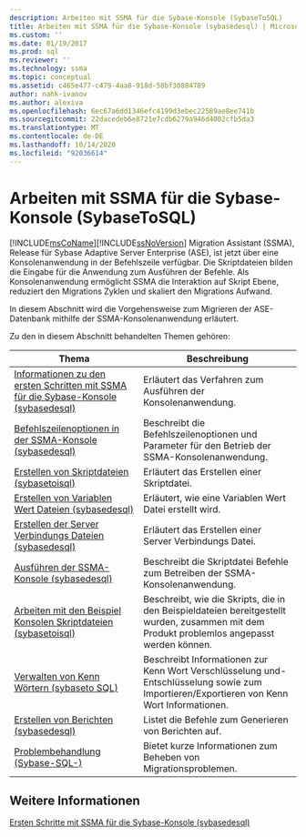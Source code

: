 ```yaml
---
description: Arbeiten mit SSMA für die Sybase-Konsole (SybaseToSQL)
title: Arbeiten mit SSMA für die Sybase-Konsole (sybasedesql) | Microsoft-Dokumentation
ms.custom: ''
ms.date: 01/19/2017
ms.prod: sql
ms.reviewer: ''
ms.technology: ssma
ms.topic: conceptual
ms.assetid: c465e477-c479-4aa8-918d-58bf30884789
author: nahk-ivanov
ms.author: alexiva
ms.openlocfilehash: 6ec67a6dd1346efc4199d3ebec22589ae8ee741b
ms.sourcegitcommit: 22dacedeb6e8721e7cdb6279a946d4002cfb5da3
ms.translationtype: MT
ms.contentlocale: de-DE
ms.lasthandoff: 10/14/2020
ms.locfileid: "92036614"
---
```

# <a name="working-with-ssma-for-sybase-console-sybasetosql"></a>Arbeiten mit SSMA für die Sybase-Konsole (SybaseToSQL)
[!INCLUDE[msCoName](../../includes/msconame_md.md)][!INCLUDE[ssNoVersion](../../includes/ssnoversion-md.md)] Migration Assistant (SSMA), Release für Sybase Adaptive Server Enterprise (ASE), ist jetzt über eine Konsolenanwendung in der Befehlszeile verfügbar. Die Skriptdateien bilden die Eingabe für die Anwendung zum Ausführen der Befehle. Als Konsolenanwendung ermöglicht SSMA die Interaktion auf Skript Ebene, reduziert den Migrations Zyklen und skaliert den Migrations Aufwand.  
  
In diesem Abschnitt wird die Vorgehensweise zum Migrieren der ASE-Datenbank mithilfe der SSMA-Konsolenanwendung erläutert.  
  
Zu den in diesem Abschnitt behandelten Themen gehören:  
  
|Thema|Beschreibung|  
|-|-|  
|[Informationen zu den ersten Schritten mit SSMA für die Sybase-Konsole &#40;sybasedesql&#41;](../../ssma/sybase/getting-started-with-ssma-for-sybase-console-sybasetosql.md)|Erläutert das Verfahren zum Ausführen der Konsolenanwendung.|  
|[Befehlszeilenoptionen in der SSMA-Konsole &#40;sybasedesql&#41;](../../ssma/sybase/command-line-options-in-ssma-console-sybasetosql.md)|Beschreibt die Befehlszeilenoptionen und Parameter für den Betrieb der SSMA-Konsolenanwendung.|  
|[Erstellen von Skriptdateien &#40;sybasetoisql&#41;](../../ssma/sybase/creating-script-files-sybasetosql.md)|Erläutert das Erstellen einer Skriptdatei.|  
|[Erstellen von Variablen Wert Dateien &#40;sybasedesql&#41;](../../ssma/sybase/creating-variable-value-files-sybasetosql.md)|Erläutert, wie eine Variablen Wert Datei erstellt wird.|  
|[Erstellen der Server Verbindungs Dateien &#40;sybasedesql&#41;](../../ssma/sybase/creating-the-server-connection-files-sybasetosql.md)|Erläutert das Erstellen einer Server Verbindungs Datei.|  
|[Ausführen der SSMA-Konsole &#40;sybasedesql&#41;](../../ssma/sybase/executing-the-ssma-console-sybasetosql.md)|Beschreibt die Skriptdatei Befehle zum Betreiben der SSMA-Konsolenanwendung.|  
|[Arbeiten mit den Beispiel Konsolen Skriptdateien &#40;sybasetoisql&#41;](../../ssma/sybase/working-with-the-sample-console-script-files-sybasetosql.md)|Beschreibt, wie die Skripts, die in den Beispieldateien bereitgestellt wurden, zusammen mit dem Produkt problemlos angepasst werden können.|  
|[Verwalten von Kenn Wörtern &#40;sybaseto SQL&#41;](../../ssma/sybase/managing-passwords-sybasetosql.md)|Beschreibt Informationen zur Kenn Wort Verschlüsselung und-Entschlüsselung sowie zum Importieren/Exportieren von Kenn Wort Informationen.|  
|[Erstellen von Berichten &#40;sybasedesql&#41;](../../ssma/sybase/generating-reports-sybasetosql.md)|Listet die Befehle zum Generieren von Berichten auf.|  
|[Problembehandlung &#40;Sybase-SQL-&#41;](../../ssma/sybase/troubleshooting-sybasetosql.md)|Bietet kurze Informationen zum Beheben von Migrationsproblemen.|  
  
## <a name="see-also"></a>Weitere Informationen  
[Ersten Schritte mit SSMA für die Sybase-Konsole (sybasedesql)](./getting-started-with-ssma-for-sybase-console-sybasetosql.md)  
